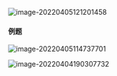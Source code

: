 ![image-20220405121201458](https://aliyun-oss-lpj.oss-cn-qingdao.aliyuncs.com/images/by-picgo/image-20220405121201458.png)

#### 例题

![image-20220405114737701](https://aliyun-oss-lpj.oss-cn-qingdao.aliyuncs.com/images/by-picgo/image-20220405114737701.png)

![image-20220404190307732](https://aliyun-oss-lpj.oss-cn-qingdao.aliyuncs.com/images/by-picgo/image-20220404190307732.png)
